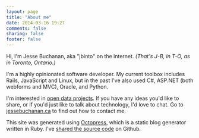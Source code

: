 ```yaml
---
layout: page
title: "About me"
date: 2014-03-16 19:27
comments: false
sharing: false
footer: false
---
```


Hi, I'm Jesse Buchanan, aka "jbinto" on the internet. *(That's J-B, in T-O, as in Toronto, Ontario.)*

I'm a highly opinionated software developer. My current toolbox includes Rails, JavaScript and Linux, but in the past I've also used C#, ASP.NET (both webforms and MVC), Oracle, and Python. 

I'm interested in [open data projects](http://toronto.ca/open/). If you have any ideas you'd like to share, or if you'd just like to talk about technology, I'd love to chat. Go to [jessebuchanan.ca](http://jessebuchanan.ca) to find out how to contact me. 

This site was generated using <a href="http://octopress.org/">Octopress</a>, which is a static blog generator written in Ruby. I've [shared the source code](http://github.com/jbinto/blog) on Github.
